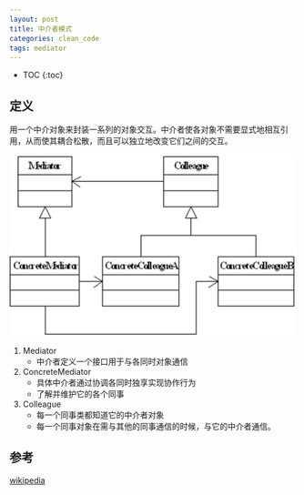 ```yaml
---
layout: post
title: 中介者模式
categories: clean_code
tags: mediator
---
```


* TOC
{:toc}

## 定义
用一个中介对象来封装一系列的对象交互。中介者使各对象不需要显式地相互引用，从而使其耦合松散，而且可以独立地改变它们之间的交互。

![类图](/images/design_pattern/mediator.png)

1. Mediator
    * 中介者定义一个接口用于与各同时对象通信
2. ConcreteMediator
    * 具体中介者通过协调各同时独享实现协作行为
    * 了解并维护它的各个同事
3. Colleague
    * 每一个同事类都知道它的中介者对象
    * 每一个同事对象在需与其他的同事通信的时候，与它的中介者通信。


## 参考

[wikipedia](https://en.wikipedia.org/wiki/Mediator_pattern)
